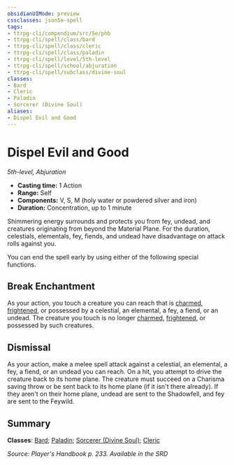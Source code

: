 ```yaml
---
obsidianUIMode: preview
cssclasses: json5e-spell
tags:
- ttrpg-cli/compendium/src/5e/phb
- ttrpg-cli/spell/class/bard
- ttrpg-cli/spell/class/cleric
- ttrpg-cli/spell/class/paladin
- ttrpg-cli/spell/level/5th-level
- ttrpg-cli/spell/school/abjuration
- ttrpg-cli/spell/subclass/divine-soul
classes:
- Bard
- Cleric
- Paladin
- Sorcerer (Divine Soul)
aliases:
- Dispel Evil and Good
---
```

# Dispel Evil and Good
*5th-level, Abjuration*  


- **Casting time:** 1 Action
- **Range:** Self
- **Components:** V, S, M (holy water or powdered silver and iron)
- **Duration:** Concentration, up to 1 minute

Shimmering energy surrounds and protects you from fey, undead, and creatures originating from beyond the Material Plane. For the duration, celestials, elementals, fey, fiends, and undead have disadvantage on attack rolls against you.

You can end the spell early by using either of the following special functions.

## Break Enchantment

As your action, you touch a creature you can reach that is [charmed](/3-Mechanics/CLI/Rules/conditions.md#Charmed), [frightened](/3-Mechanics/CLI/Rules/conditions.md#Frightened), or possessed by a celestial, an elemental, a fey, a fiend, or an undead. The creature you touch is no longer [charmed](/3-Mechanics/CLI/Rules/conditions.md#Charmed), [frightened](/3-Mechanics/CLI/Rules/conditions.md#Frightened), or possessed by such creatures.

## Dismissal

As your action, make a melee spell attack against a celestial, an elemental, a fey, a fiend, or an undead you can reach. On a hit, you attempt to drive the creature back to its home plane. The creature must succeed on a Charisma saving throw or be sent back to its home plane (if it isn't there already). If they aren't on their home plane, undead are sent to the Shadowfell, and fey are sent to the Feywild.

## Summary

**Classes**: [Bard](/3-Mechanics/CLI/Compendium/lists/list-spells-classes-bard.md); [Paladin](/3-Mechanics/CLI/Compendium/lists/list-spells-classes-paladin.md); [Sorcerer (Divine Soul)](/3-Mechanics/CLI/Compendium/lists/list-spells-classes-divine-soul-xge.md "subclass=XGE"); [Cleric](/3-Mechanics/CLI/Compendium/lists/list-spells-classes-cleric.md)

*Source: Player's Handbook p. 233. Available in the <span title='Systems Reference Document (5.1)'>SRD</span>*